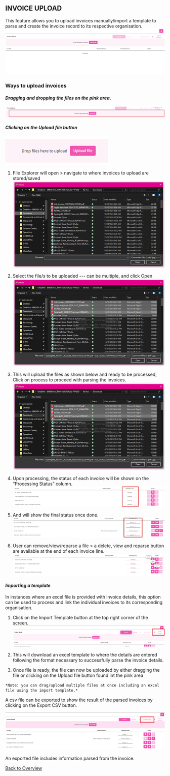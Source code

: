 ## INVOICE UPLOAD
This feature allows you to upload invoices manually/import a template to parse and create the invoice record to its respective organisation.
![alt text](<Resources/Invoice Upload/InvoiceUpload1.png>)
### Ways to upload invoices
#### *Dragging and dropping the files on the pink area.*
![alt text](<Resources/Invoice Upload/InvoiceUpload2.png>)

#### *Clicking on the Upload file button*
![alt text](<Resources/Invoice Upload/InvoiceUpload3.png>)

   1. File Explorer will open > navigate to where invoices to upload are stored/saved
    ![alt text](<Resources/Invoice Upload/InvoiceUpload4.png>)

   2. Select the file/s to be uploaded --- can be multiple, and click Open
   ![alt text](<Resources/Invoice Upload/InvoiceUpload5.png>)
   
   3. This will upload the files as shown below and ready to be processed, Click on process to proceed with parsing the invoices.
   ![alt text](<Resources/Invoice Upload/InvoiceUpload6.png>)

   4. Upon processing, the status of each invoice will be shown on the “Processing Status” column.
   ![alt text](<Resources/Invoice Upload/InvoiceUpload7.png>)

   5. And will show the final status once done.
   ![alt text](<Resources/Invoice Upload/InvoiceUpload8.png>)

   6. User can remove/view/reparse a file > a delete, view and reparse button are available at the end of each invoice line.
   ![alt text](<Resources/Invoice Upload/InvoiceUpload9.png>)

#### *Importing a template*
In instances where an excel file is provided with invoice details, this option can be used to process and link the individual invoices to its corresponding organisation.

   1. Click on the Import Template button at the top right corner of the screen.
   ![alt text](<Resources/Invoice Upload/InvoiceUpload10.png>)

   2. This will download an excel template to where the details are entered following the format necessary to successfully parse the invoice details.
   
   3. Once file is ready, the file can now be uploaded by either dragging the file or clicking on the Upload file button found int the pink area

   
    *Note: you can drag/upload multiple files at once including an excel file using the import template.*


A csv file can be exported to show the result of the parsed invoices by clicking on the Export CSV button.

![alt text](<Resources/Invoice Upload/InvoiceUpload11.png>)

An exported file includes information parsed from the invoice.



[Back to Overview](README.md)